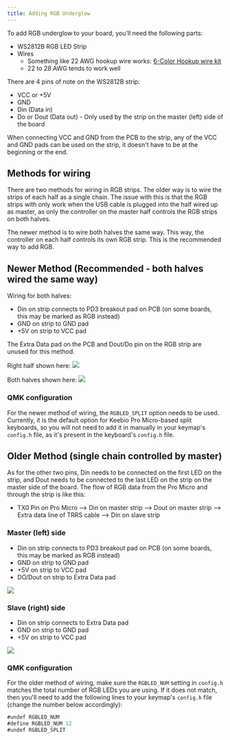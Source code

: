 ```yaml
---
title: Adding RGB Underglow
---
```


To add RGB underglow to your board, you'll need the following parts:

- WS2812B RGB LED Strip
- Wires
  - Something like 22 AWG hookup wire works: [6-Color Hookup wire kit](https://www.amazon.com/Elenco-Hook-Up-Colors-dispenser-WK-106/dp/B008L3QJAS)
  - 22 to 28 AWG tends to work well

There are 4 pins of note on the WS2812B strip:

- VCC or +5V
- GND
- Din \(Data in\)
- Do or Dout \(Data out\) - Only used by the strip on the master \(left\) side of the board

When connecting VCC and GND from the PCB to the strip, any of the VCC and GND pads can be used on the strip, it doesn't have to be at the beginning or the end.

## Methods for wiring

There are two methods for wiring in RGB strips. The older way is to wire the strips of each half as a single chain. The issue with this is that the RGB strips with only work when the USB cable is plugged into the half wired up as master, as only the controller on the master half controls the RGB strips on both halves.

The newer method is to wire both halves the same way. This way, the controller on each half controls its own RGB strip. This is the recommended way to add RGB.

## Newer Method (Recommended - both halves wired the same way)

Wiring for both halves:

- Din on strip connects to PD3 breakout pad on PCB (on some boards, this may be marked as RGB instead)
- GND on strip to GND pad
- +5V on strip to VCC pad

The Extra Data pad on the PCB and Dout/Do pin on the RGB strip are unused for this method.

Right half shown here: ![](https://s3.amazonaws.com/docs.keeb.io/assets/images/levinson-rev3/IMG_3758.JPG)

Both halves shown here: ![](https://s3.amazonaws.com/docs.keeb.io/assets/images/levinson-rev3/IMG_3760.JPG)

### QMK configuration

For the newer method of wiring, the `RGBLED_SPLIT` option needs to be used. Currently, it is the default option for Keebio Pro Micro-based split keyboards, so you will not need to add it in manually in your keymap's `config.h` file, as it's present in the keyboard's `config.h` file.

## Older Method (single chain controlled by master)

As for the other two pins, Din needs to be connected on the first LED on the strip, and Dout needs to be connected to the last LED on the strip on the master side of the board. The flow of RGB data from the Pro Micro and through the strip is like this:

- TX0 Pin on Pro Micro --&gt; Din on master strip --&gt; Dout on master strip --&gt; Extra data line of TRRS cable --&gt; Din on slave strip

### Master \(left\) side

- Din on strip connects to PD3 breakout pad on PCB (on some boards, this may be marked as RGB instead)
- GND on strip to GND pad
- +5V on strip to VCC pad
- DO/Dout on strip to Extra Data pad

![](https://s3.amazonaws.com/docs.keeb.io/assets/images/misc/mE5hgF8.jpg)

### Slave \(right\) side

- Din on strip connects to Extra Data pad
- GND on strip to GND pad
- +5V on strip to VCC pad

![](https://s3.amazonaws.com/docs.keeb.io/assets/images/misc/KgUvtxe.jpg)


### QMK configuration

For the older method of wiring, make sure the `RGBLED_NUM` setting in `config.h` matches the total number of RGB LEDs you are using. If it does not match, then you'll need to add the following lines to your keymap's `config.h` file (change the number below accordingly):

```js
#undef RGBLED_NUM
#define RGBLED_NUM 12
#undef RGBLED_SPLIT
```
